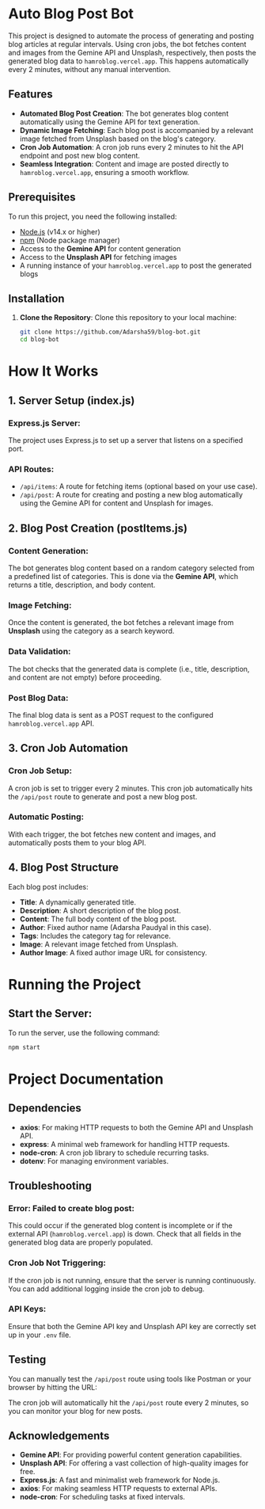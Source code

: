 # Auto Blog Post Bot

This project is designed to automate the process of generating and posting blog articles at regular intervals. Using cron jobs, the bot fetches content and images from the Gemine API and Unsplash, respectively, then posts the generated blog data to `hamroblog.vercel.app`. This happens automatically every 2 minutes, without any manual intervention.

## Features

- **Automated Blog Post Creation**: The bot generates blog content automatically using the Gemine API for text generation.
- **Dynamic Image Fetching**: Each blog post is accompanied by a relevant image fetched from Unsplash based on the blog's category.
- **Cron Job Automation**: A cron job runs every 2 minutes to hit the API endpoint and post new blog content.
- **Seamless Integration**: Content and image are posted directly to `hamroblog.vercel.app`, ensuring a smooth workflow.

## Prerequisites

To run this project, you need the following installed:

- [Node.js](https://nodejs.org/) (v14.x or higher)
- [npm](https://www.npmjs.com/) (Node package manager)
- Access to the **Gemine API** for content generation
- Access to the **Unsplash API** for fetching images
- A running instance of your `hamroblog.vercel.app` to post the generated blogs

## Installation

1. **Clone the Repository**:
   Clone this repository to your local machine:
   ```bash
   git clone https://github.com/Adarsha59/blog-bot.git
   cd blog-bot
   ```

# How It Works

## 1. Server Setup (index.js)

### Express.js Server:

The project uses Express.js to set up a server that listens on a specified port.

### API Routes:

- `/api/items`: A route for fetching items (optional based on your use case).
- `/api/post`: A route for creating and posting a new blog automatically using the Gemine API for content and Unsplash for images.

## 2. Blog Post Creation (postItems.js)

### Content Generation:

The bot generates blog content based on a random category selected from a predefined list of categories. This is done via the **Gemine API**, which returns a title, description, and body content.

### Image Fetching:

Once the content is generated, the bot fetches a relevant image from **Unsplash** using the category as a search keyword.

### Data Validation:

The bot checks that the generated data is complete (i.e., title, description, and content are not empty) before proceeding.

### Post Blog Data:

The final blog data is sent as a POST request to the configured `hamroblog.vercel.app` API.

## 3. Cron Job Automation

### Cron Job Setup:

A cron job is set to trigger every 2 minutes. This cron job automatically hits the `/api/post` route to generate and post a new blog post.

### Automatic Posting:

With each trigger, the bot fetches new content and images, and automatically posts them to your blog API.

## 4. Blog Post Structure

Each blog post includes:

- **Title**: A dynamically generated title.
- **Description**: A short description of the blog post.
- **Content**: The full body content of the blog post.
- **Author**: Fixed author name (Adarsha Paudyal in this case).
- **Tags**: Includes the category tag for relevance.
- **Image**: A relevant image fetched from Unsplash.
- **Author Image**: A fixed author image URL for consistency.

# Running the Project

## Start the Server:

To run the server, use the following command:

```bash
npm start
```

# Project Documentation

## Dependencies

- **axios**: For making HTTP requests to both the Gemine API and Unsplash API.
- **express**: A minimal web framework for handling HTTP requests.
- **node-cron**: A cron job library to schedule recurring tasks.
- **dotenv**: For managing environment variables.

## Troubleshooting

### Error: Failed to create blog post:

This could occur if the generated blog content is incomplete or if the external API (`hamroblog.vercel.app`) is down. Check that all fields in the generated blog data are properly populated.

### Cron Job Not Triggering:

If the cron job is not running, ensure that the server is running continuously. You can add additional logging inside the cron job to debug.

### API Keys:

Ensure that both the Gemine API key and Unsplash API key are correctly set up in your `.env` file.

## Testing

You can manually test the `/api/post` route using tools like Postman or your browser by hitting the URL:

The cron job will automatically hit the `/api/post` route every 2 minutes, so you can monitor your blog for new posts.

## Acknowledgements

- **Gemine API**: For providing powerful content generation capabilities.
- **Unsplash API**: For offering a vast collection of high-quality images for free.
- **Express.js**: A fast and minimalist web framework for Node.js.
- **axios**: For making seamless HTTP requests to external APIs.
- **node-cron**: For scheduling tasks at fixed intervals.
